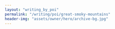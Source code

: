 ```yaml
---
layout: "writing_by_poi"
permalink: "/writing/poi/great-smoky-mountains"
header-img: "assets/owner/hero/archive-bg.jpg"
---
```

